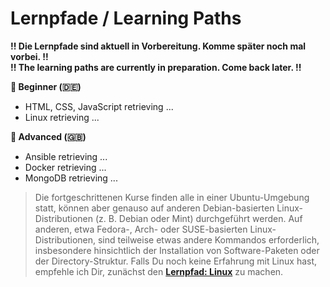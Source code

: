 # Lernpfade / Learning Paths

**!! Die Lernpfade sind aktuell in Vorbereitung. Komme später noch mal vorbei. !!** <br>
**!! The learning paths are currently in preparation. Come back later. !!**

**🐥 Beginner (🇩🇪)**
- HTML, CSS, JavaScript retrieving ...
- Linux retrieving ...

**🦅 Advanced (🇬🇧)**
- Ansible retrieving ...
- Docker retrieving ...
- MongoDB retrieving ...

> Die fortgeschrittenen Kurse finden alle in einer Ubuntu-Umgebung statt, können aber genauso auf anderen Debian-basierten Linux-Distributionen (z. B. Debian oder Mint) durchgeführt werden. Auf anderen, etwa Fedora-, Arch- oder SUSE-basierten Linux-Distributionen, sind teilweise etwas andere Kommandos erforderlich, insbesondere hinsichtlich der Installation von Software-Paketen oder der Directory-Struktur. Falls Du noch keine Erfahrung mit Linux hast, empfehle ich Dir, zunächst den [**Lernpfad: Linux**](https://github.com/tims-computer-academy/linux) zu machen.<br>
